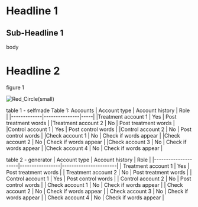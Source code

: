 # Headline 1
## Sub-Headline 1
body

# Headline 2

figure 1

![Red_Circle(small)](https://user-images.githubusercontent.com/115728895/204795207-4b5f8a6a-6aa2-4f7a-9c2c-9eaa8f6bea8d.png)


table 1 - selfmade
Table 1: Accounts
| Account type | Account history | Role |
|-------------|---------------|-----|
|Treatment account 1 | Yes | Post treatment words |
|Treatment account 2 | No | Post treatment words |
|Control account 1 | Yes | Post control words |
|Control account 2 | No | Post control words |
|Check account 1 | No | Check if words appear |
|Check account 2 | No | Check if words appear |
|Check account 3 | No | Check if words appear |
|Check account 4 | No | Check if words appear |

table 2 - generator
| Account type        | Account history | Role                  |
|---------------------|-----------------|-----------------------|
| Treatment account 1 | Yes             | Post treatment words  |
| Treatment account 2 | No              | Post treatment words  |
| Control account 1   | Yes             | Post control words    |
| Control account 2   | No              | Post control words    |
| Check account 1     | No              | Check if words appear |
| Check account 2     | No              | Check if words appear |
| Check account 3     | No              | Check if words appear |
| Check account 4     | No              | Check if words appear |

